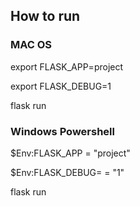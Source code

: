 
## How to run
### MAC OS
export FLASK_APP=project

export FLASK_DEBUG=1

flask run



### Windows Powershell

$Env:FLASK_APP = "project"

$Env:FLASK_DEBUG= = "1"

flask run


